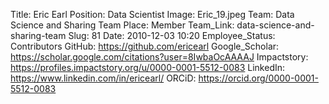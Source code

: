 Title: Eric Earl
Position: Data Scientist
Image: Eric_19.jpeg
Team: Data Science and Sharing Team
Place: Member
Team_Link: data-science-and-sharing-team
Slug: 81
Date: 2010-12-03 10:20
Employee_Status: Contributors
GitHub: https://github.com/ericearl
Google_Scholar: https://scholar.google.com/citations?user=8IwbaOcAAAAJ
Impactstory: https://profiles.impactstory.org/u/0000-0001-5512-0083
LinkedIn: https://www.linkedin.com/in/ericearl/
ORCiD: https://orcid.org/0000-0001-5512-0083